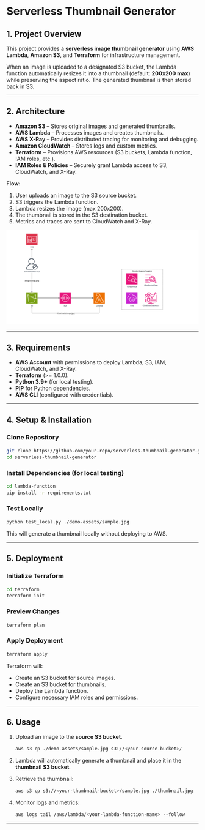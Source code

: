 # Serverless Thumbnail Generator

## 1. Project Overview
This project provides a **serverless image thumbnail generator** using **AWS Lambda**, **Amazon S3**, and **Terraform** for infrastructure management. 

When an image is uploaded to a designated S3 bucket, the Lambda function automatically resizes it into a thumbnail (default: **200x200 max**) while preserving the aspect ratio. The generated thumbnail is then stored back in S3.

---

## 2. Architecture

- **Amazon S3** – Stores original images and generated thumbnails.
- **AWS Lambda** – Processes images and creates thumbnails.
- **AWS X-Ray** – Provides distributed tracing for monitoring and debugging.
- **Amazon CloudWatch** – Stores logs and custom metrics.
- **Terraform** – Provisions AWS resources (S3 buckets, Lambda function, IAM roles, etc.).
- **IAM Roles & Policies** – Securely grant Lambda access to S3, CloudWatch, and X-Ray.

**Flow:**
1. User uploads an image to the S3 source bucket.
2. S3 triggers the Lambda function.
3. Lambda resizes the image (max 200x200).
4. The thumbnail is stored in the S3 destination bucket.
5. Metrics and traces are sent to CloudWatch and X-Ray.

![Architecture Diagram](docs/architecture-diagram.png)

---

## 3. Requirements

- **AWS Account** with permissions to deploy Lambda, S3, IAM, CloudWatch, and X-Ray.
- **Terraform** (>= 1.0.0).
- **Python 3.9+** (for local testing).
- **PIP** for Python dependencies.
- **AWS CLI** (configured with credentials).

---

## 4. Setup & Installation

### Clone Repository
```bash
git clone https://github.com/your-repo/serverless-thumbnail-generator.git
cd serverless-thumbnail-generator
```

### Install Dependencies (for local testing)
```bash
cd lambda-function
pip install -r requirements.txt
```

### Test Locally
```bash
python test_local.py ./demo-assets/sample.jpg
```
This will generate a thumbnail locally without deploying to AWS.

---

## 5. Deployment

### Initialize Terraform
```bash
cd terraform
terraform init
```

### Preview Changes
```bash
terraform plan
```

### Apply Deployment
```bash
terraform apply
```

Terraform will:
- Create an S3 bucket for source images.
- Create an S3 bucket for thumbnails.
- Deploy the Lambda function.
- Configure necessary IAM roles and permissions.

---

## 6. Usage

1. Upload an image to the **source S3 bucket**.
   ```bash
   aws s3 cp ./demo-assets/sample.jpg s3://<your-source-bucket>/
   ```

2. Lambda will automatically generate a thumbnail and place it in the **thumbnail S3 bucket**.

3. Retrieve the thumbnail:
   ```bash
   aws s3 cp s3://<your-thumbnail-bucket>/sample.jpg ./thumbnail.jpg
   ```

4. Monitor logs and metrics:
   ```bash
   aws logs tail /aws/lambda/<your-lambda-function-name> --follow
   ```

---

